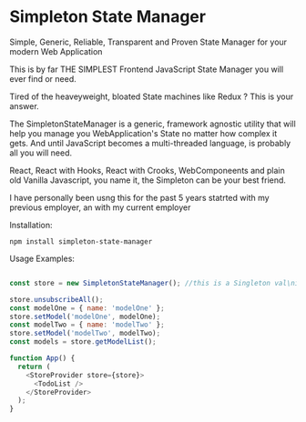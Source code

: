 # Simpleton State Manager

Simple, Generic, Reliable, Transparent and Proven State Manager for your modern Web Application


This is by far THE SIMPLEST Frontend JavaScript State Manager you will ever find or need.

Tired of the heaveyweight, bloated State machines like Redux ? This is your answer.



The SimpletonStateManager is a generic, framework agnostic utility that will help you manage you WebApplication's State no matter how complex it gets.
And until JavaScript becomes a multi-threaded language, is probably all you will need.

React, React with Hooks, React with Crooks, WebComponeents and plain old Vanilla Javascript, you name it, the Simpleton can be your best friend.

I have personally been usng this for the past 5 years statrted with my previous employer, an with my current employer



Installation:

```
npm install simpleton-state-manager
```





Usage Examples:

```javascript

const store = new SimpletonStateManager(); //this is a Singleton val\nilla JavaScript class

store.unsubscribeAll();
const modelOne = { name: 'modelOne' };
store.setModel('modelOne', modelOne);
const modelTwo = { name: 'modelTwo' };
store.setModel('modelTwo', modelTwo);
const models = store.getModelList();

function App() {
  return (
    <StoreProvider store={store}>
      <TodoList />
    </StoreProvider>
  );
}
```
